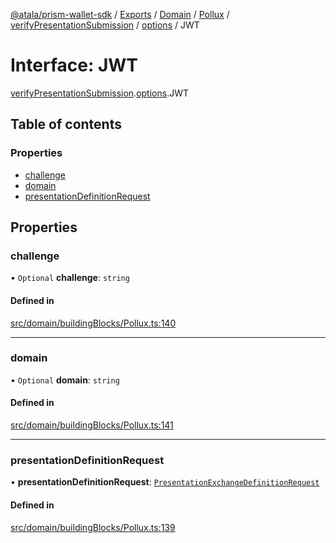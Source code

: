 [@atala/prism-wallet-sdk](../README.md) / [Exports](../modules.md) / [Domain](../modules/Domain.md) / [Pollux](../modules/Domain.Pollux.md) / [verifyPresentationSubmission](../modules/Domain.Pollux.verifyPresentationSubmission.md) / [options](../modules/Domain.Pollux.verifyPresentationSubmission.options.md) / JWT

# Interface: JWT

[verifyPresentationSubmission](../modules/Domain.Pollux.verifyPresentationSubmission.md).[options](../modules/Domain.Pollux.verifyPresentationSubmission.options.md).JWT

## Table of contents

### Properties

- [challenge](Domain.Pollux.verifyPresentationSubmission.options.JWT.md#challenge)
- [domain](Domain.Pollux.verifyPresentationSubmission.options.JWT.md#domain)
- [presentationDefinitionRequest](Domain.Pollux.verifyPresentationSubmission.options.JWT.md#presentationdefinitionrequest)

## Properties

### challenge

• `Optional` **challenge**: `string`

#### Defined in

[src/domain/buildingBlocks/Pollux.ts:140](https://github.com/hyperledger/identus-edge-agent-sdk-ts/blob/09a15046403a2249034c5ff5dfc7e6e562cd9171/src/domain/buildingBlocks/Pollux.ts#L140)

___

### domain

• `Optional` **domain**: `string`

#### Defined in

[src/domain/buildingBlocks/Pollux.ts:141](https://github.com/hyperledger/identus-edge-agent-sdk-ts/blob/09a15046403a2249034c5ff5dfc7e6e562cd9171/src/domain/buildingBlocks/Pollux.ts#L141)

___

### presentationDefinitionRequest

• **presentationDefinitionRequest**: [`PresentationExchangeDefinitionRequest`](../modules/Domain.md#presentationexchangedefinitionrequest)

#### Defined in

[src/domain/buildingBlocks/Pollux.ts:139](https://github.com/hyperledger/identus-edge-agent-sdk-ts/blob/09a15046403a2249034c5ff5dfc7e6e562cd9171/src/domain/buildingBlocks/Pollux.ts#L139)
